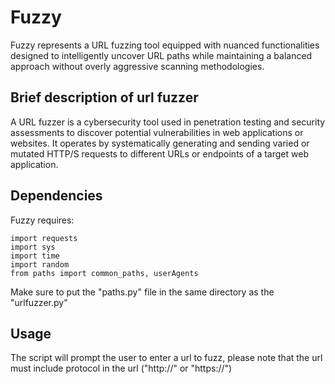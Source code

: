 Fuzzy
==============

Fuzzy represents a URL fuzzing tool equipped with nuanced functionalities designed to intelligently uncover URL paths while maintaining a balanced approach without overly aggressive scanning methodologies.


Brief description of url fuzzer
--------------
A URL fuzzer is a cybersecurity tool used in penetration testing and security assessments to discover potential vulnerabilities in web applications or websites. It operates by systematically generating and sending varied or mutated HTTP/S requests to different URLs or endpoints of a target web application.


Dependencies
-------------- 
Fuzzy requires:

```
import requests
import sys
import time
import random
from paths import common_paths, userAgents
```

Make sure to put the "paths.py" file in the same directory as the "urlfuzzer.py"

Usage
--------------

The script will prompt the user to enter a url to fuzz, please note that the url must include protocol in the url ("http://" or "https://")


